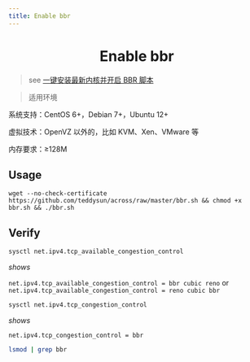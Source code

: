 ```yaml
---
title: Enable bbr
---
```


<center>
<h1>Enable bbr </h1>
</center>

> see [一键安装最新内核并开启 BBR 脚本](https://teddysun.com/489.html)

> 适用环境

系统支持：CentOS 6+，Debian 7+，Ubuntu 12+

虚拟技术：OpenVZ 以外的，比如 KVM、Xen、VMware 等

内存要求：≥128M

## Usage

```wget --no-check-certificate https://github.com/teddysun/across/raw/master/bbr.sh && chmod +x bbr.sh && ./bbr.sh```

## Verify

```bash
sysctl net.ipv4.tcp_available_congestion_control
``` 

 *shows*

```net.ipv4.tcp_available_congestion_control = bbr cubic reno``` or ```net.ipv4.tcp_available_congestion_control = reno cubic bbr```

```bash
sysctl net.ipv4.tcp_congestion_control
```

 *shows*

```net.ipv4.tcp_congestion_control = bbr```

```bash
lsmod | grep bbr
```